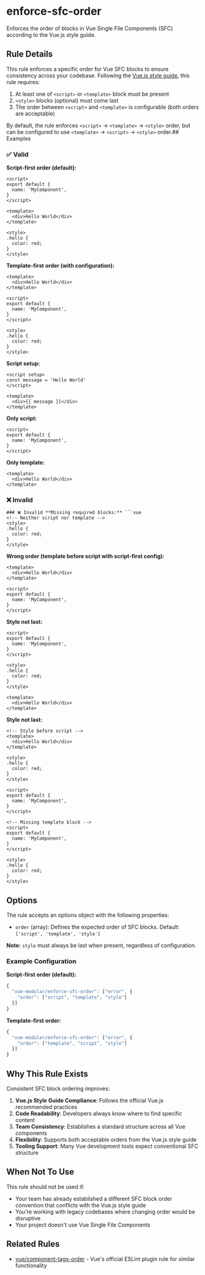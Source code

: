 # enforce-sfc-order

Enforces the order of blocks in Vue Single File Components (SFC) according to the Vue.js style guide.

## Rule Details

This rule enforces a specific order for Vue SFC blocks to ensure consistency across your codebase. Following the [Vue.js style guide](https://vuejs.org/style-guide/rules-recommended.html#single-file-component-top-level-element-order), this rule requires:

1. At least one of `<script>` or `<template>` block must be present
2. `<style>` blocks (optional) must come last
3. The order between `<script>` and `<template>` is configurable (both orders are acceptable)

By default, the rule enforces `<script>` → `<template>` → `<style>` order, but can be configured to use `<template>` → `<script>` → `<style>` order.## Examples

### ✅ Valid

**Script-first order (default):**

```vue
<script>
export default {
  name: 'MyComponent',
}
</script>

<template>
  <div>Hello World</div>
</template>

<style>
.hello {
  color: red;
}
</style>
```

**Template-first order (with configuration):**

```vue
<template>
  <div>Hello World</div>
</template>

<script>
export default {
  name: 'MyComponent',
}
</script>

<style>
.hello {
  color: red;
}
</style>
```

**Script setup:**

```vue
<script setup>
const message = 'Hello World'
</script>

<template>
  <div>{{ message }}</div>
</template>
```

**Only script:**

```vue
<script>
export default {
  name: 'MyComponent',
}
</script>
```

**Only template:**

```vue
<template>
  <div>Hello World</div>
</template>
```

### ❌ Invalid

````vue
### ❌ Invalid **Missing required blocks:** ```vue
<!-- Neither script nor template -->
<style>
.hello {
  color: red;
}
</style>
````

**Wrong order (template before script with script-first config):**

```vue
<template>
  <div>Hello World</div>
</template>

<script>
export default {
  name: 'MyComponent',
}
</script>
```

**Style not last:**

```vue
<script>
export default {
  name: 'MyComponent',
}
</script>

<style>
.hello {
  color: red;
}
</style>

<template>
  <div>Hello World</div>
</template>
```

**Style not last:**

```vue
<!-- Style before script -->
<template>
  <div>Hello World</div>
</template>

<style>
.hello {
  color: red;
}
</style>

<script>
export default {
  name: 'MyComponent',
}
</script>
```

```vue
<!-- Missing template block -->
<script>
export default {
  name: 'MyComponent',
}
</script>

<style>
.hello {
  color: red;
}
</style>
```

## Options

The rule accepts an options object with the following properties:

- `order` (array): Defines the expected order of SFC blocks. Default: `['script', 'template', 'style']`

**Note:** `style` must always be last when present, regardless of configuration.

### Example Configuration

**Script-first order (default):**

```js
{
  "vue-modular/enforce-sfc-order": ["error", {
    "order": ["script", "template", "style"]
  }]
}
```

**Template-first order:**

```js
{
  "vue-modular/enforce-sfc-order": ["error", {
    "order": ["template", "script", "style"]
  }]
}
```

## Why This Rule Exists

Consistent SFC block ordering improves:

1. **Vue.js Style Guide Compliance**: Follows the official Vue.js recommended practices
2. **Code Readability**: Developers always know where to find specific content
3. **Team Consistency**: Establishes a standard structure across all Vue components
4. **Flexibility**: Supports both acceptable orders from the Vue.js style guide
5. **Tooling Support**: Many Vue development tools expect conventional SFC structure

## When Not To Use

This rule should not be used if:

- Your team has already established a different SFC block order convention that conflicts with the Vue.js style guide
- You're working with legacy codebases where changing order would be disruptive
- Your project doesn't use Vue Single File Components

## Related Rules

- [vue/component-tags-order](https://eslint.vuejs.org/rules/component-tags-order.html) - Vue's official ESLint plugin rule for similar functionality

